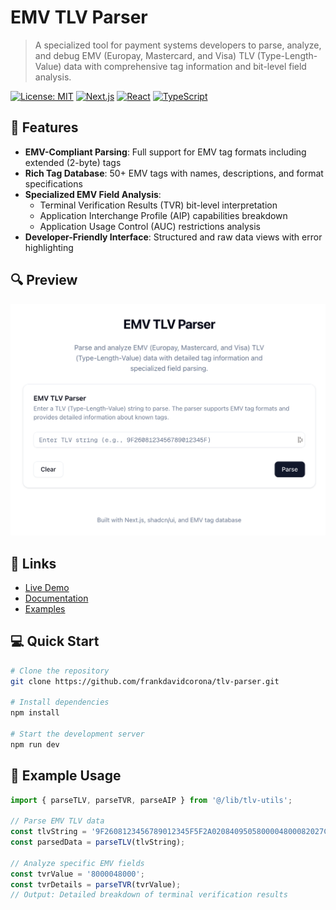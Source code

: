 # EMV TLV Parser

> A specialized tool for payment systems developers to parse, analyze, and debug EMV (Europay, Mastercard, and Visa) TLV (Type-Length-Value) data with comprehensive tag information and bit-level field analysis.

[![License: MIT](https://img.shields.io/badge/License-MIT-blue.svg)](https://opensource.org/licenses/MIT)
[![Next.js](https://img.shields.io/badge/Next.js-14%2B-black)](https://nextjs.org/)
[![React](https://img.shields.io/badge/React-19-blue)](https://reactjs.org/)
[![TypeScript](https://img.shields.io/badge/TypeScript-5-blue)](https://www.typescriptlang.org/)

## 🚀 Features

- **EMV-Compliant Parsing**: Full support for EMV tag formats including extended (2-byte) tags
- **Rich Tag Database**: 50+ EMV tags with names, descriptions, and format specifications
- **Specialized EMV Field Analysis**:
  - Terminal Verification Results (TVR) bit-level interpretation
  - Application Interchange Profile (AIP) capabilities breakdown
  - Application Usage Control (AUC) restrictions analysis
- **Developer-Friendly Interface**: Structured and raw data views with error highlighting

## 🔍 Preview

![EMV TLV Parser Screenshot](/public/images/tlv-parser.png)

## 🔗 Links

- [Live Demo](https://tlv-parser.vercel.app)
- [Documentation](https://github.com/frankdavidcorona/tlv-parser#readme)
- [Examples](/examples)

## 💻 Quick Start

```bash
# Clone the repository
git clone https://github.com/frankdavidcorona/tlv-parser.git

# Install dependencies
npm install

# Start the development server
npm run dev
```

## 📝 Example Usage

```typescript
import { parseTLV, parseTVR, parseAIP } from '@/lib/tlv-utils';

// Parse EMV TLV data
const tlvString = '9F2608123456789012345F5F2A0208409505800004800082027C00';
const parsedData = parseTLV(tlvString);

// Analyze specific EMV fields
const tvrValue = '8000048000';
const tvrDetails = parseTVR(tvrValue);
// Output: Detailed breakdown of terminal verification results
``` 